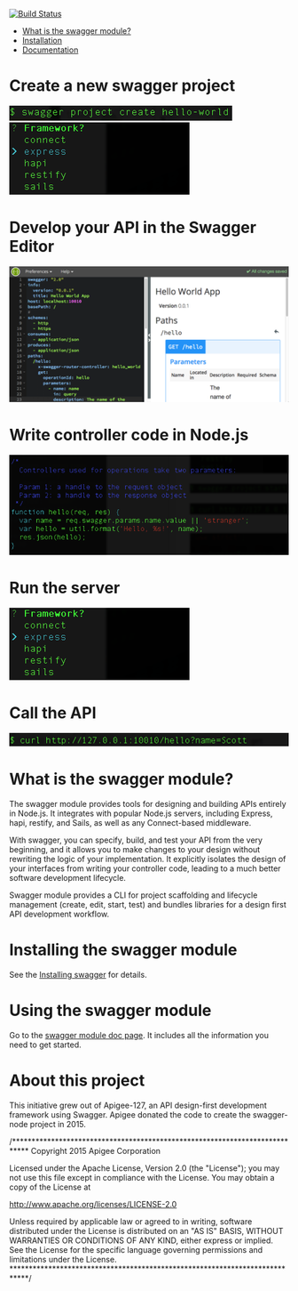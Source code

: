 [![Build Status](https://travis-ci.org/swagger-api/swagger-node.svg?branch=master)](https://travis-ci.org/swagger-api/swagger-node)

* [What is the swagger module?](#whatis)
* [Installation](#installation)
* [Documentation](#docs)



# Create a new swagger project

![alt text](./docs/images/project-create.png)
![alt text](./docs/images/project-server.png)

# Develop your API in the Swagger Editor

![alt text](./docs/images/project-editor.png)

# Write controller code in Node.js

![alt text](./docs/images/project-controller.png)

# Run the server

![alt text](./docs/images/project-server.png)

# Call the API

![alt text](./docs/images/project-call.png)

# <a name="whatis">What is the swagger module?

The swagger module provides tools for designing and building APIs entirely in Node.js. It integrates with popular Node.js servers, including Express, hapi, restify, and Sails, as well as any Connect-based middleware. 

With swagger, you can specify, build, and test your API from the very beginning, and it allows you to make changes to your design without rewriting the logic of your implementation. It explicitly isolates the design of your interfaces from writing your controller code, leading to a much better software development lifecycle.

Swagger module provides a CLI  for project scaffolding and lifecycle management (create, edit, start, test) and bundles libraries for a design first API development workflow. 

# <a name="installation">Installing the swagger module

See the [Installing swagger](https://github.com/apigee-127/swagger-node/blob/master/docs/install.md) for details. 

# <a name="using">Using the swagger module

Go to the [swagger module doc page](https://github.com/apigee-127/swagger-node/blob/master/docs/README.md). It includes all the information you need to get started. 

# About this project

This initiative grew out of Apigee-127, an API design-first development framework using Swagger. 
Apigee donated the code to create the swagger-node project in 2015.

/****************************************************************************
 Copyright 2015 Apigee Corporation

 Licensed under the Apache License, Version 2.0 (the "License");
 you may not use this file except in compliance with the License.
 You may obtain a copy of the License at

 http://www.apache.org/licenses/LICENSE-2.0

 Unless required by applicable law or agreed to in writing, software
 distributed under the License is distributed on an "AS IS" BASIS,
 WITHOUT WARRANTIES OR CONDITIONS OF ANY KIND, either express or implied.
 See the License for the specific language governing permissions and
 limitations under the License.
 ****************************************************************************/
